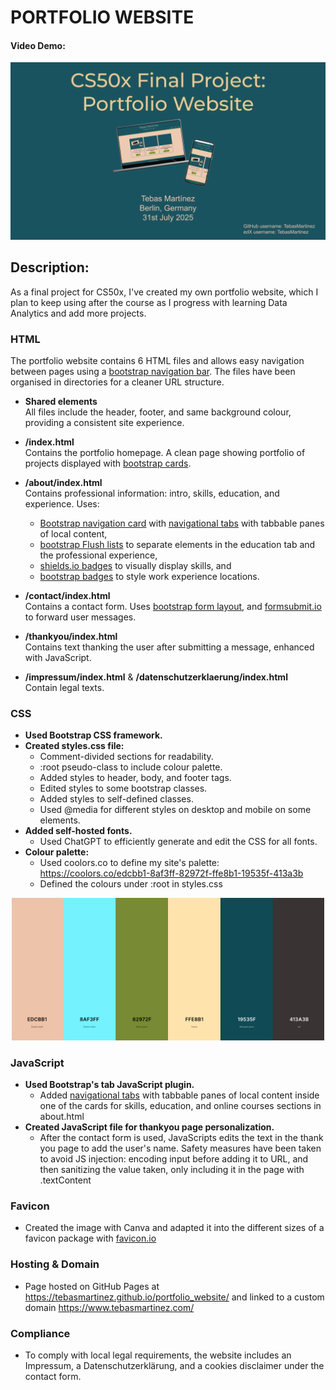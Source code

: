 # PORTFOLIO WEBSITE
#### Video Demo:  <URL HERE>

<p align="center"><img src="images/CS50x-Final-Project.svg" alt="CS50x Final Project title page" width="700"></p>

## Description:
As a final project for CS50x, I've created my own portfolio website, which I plan to keep using after the course as I progress with learning Data Analytics and add more projects.

### HTML
The portfolio website contains 6 HTML files and allows easy navigation between pages using a [bootstrap navigation bar](https://getbootstrap.com/docs/5.3/components/navbar/). The files have been organised in directories for a cleaner URL structure.

- **Shared elements** \
All files include the header, footer, and same background colour, providing a consistent site experience.

- **/index.html** \
Contains the portfolio homepage. A clean page showing portfolio of projects displayed with [bootstrap cards](https://getbootstrap.com/docs/5.3/components/card/).
- **/about/index.html** \
Contains professional information: intro, skills, education, and experience. Uses:
  - [Bootstrap navigation card](https://getbootstrap.com/docs/5.3/components/card/#navigation) with [navigational tabs](https://getbootstrap.com/docs/5.3/components/navs-tabs/#javascript-behavior) with tabbable panes of local content, 
  - [bootstrap Flush lists](https://getbootstrap.com/docs/5.3/components/list-group/#flush) to separate elements in the education tab and the professional experience,
  - [shields.io badges](https://shields.io/badges) to visually display skills, and
  - [bootstrap badges](https://getbootstrap.com/docs/5.3/components/badge/#pill-badges) to style work experience locations.
- **/contact/index.html** \
Contains a contact form. Uses [bootstrap form layout](https://getbootstrap.com/docs/5.3/forms/layout/#forms), and [formsubmit.io](https://formsubmit.co/) to forward user messages.
- **/thankyou/index.html** \
Contains text thanking the user after submitting a message, enhanced with JavaScript.
- **/impressum/index.html** & **/datenschutzerklaerung/index.html** \
Contain legal texts.

### CSS
- **Used Bootstrap CSS framework.**
- **Created styles.css file:**
  - Comment-divided sections for readability.
  - :root pseudo-class to include colour palette.
  - Added styles to header, body, and footer tags.
  - Edited styles to some bootstrap classes.
  - Added styles to self-defined classes.
  - Used @media for different styles on desktop and mobile on some elements.
- **Added self-hosted fonts.**
  - Used ChatGPT to efficiently generate and edit the CSS for all fonts.
- **Colour palette:**
  - Used coolors.co to define my site's palette: https://coolors.co/edcbb1-8af3ff-82972f-ffe8b1-19535f-413a3b
  - Defined the colours under :root in styles.css
<p align="center"><img src="images/palette.png" alt="Colour palette" width="500"></p>

### JavaScript
- **Used Bootstrap's tab JavaScript plugin.**
  - Added [navigational tabs](https://getbootstrap.com/docs/5.3/components/navs-tabs/#javascript-behavior) with tabbable panes of local content inside one of the cards for skills, education, and online courses sections in about.html
- **Created JavaScript file for thankyou page personalization.**
  - After the contact form is used, JavaScripts edits the text in the thank you page to add the user's name. Safety measures have been taken to avoid JS injection: encoding input before adding it to URL, and then sanitizing the value taken, only including it in the page with .textContent

### Favicon
- Created the image with Canva and adapted it into the different sizes of a favicon package with [favicon.io](https://favicon.io/favicon-converter/)

### Hosting & Domain
- Page hosted on GitHub Pages at https://tebasmartinez.github.io/portfolio_website/ and linked to a custom domain https://www.tebasmartinez.com/

### Compliance
- To comply with local legal requirements, the website includes an Impressum, a Datenschutzerklärung, and a cookies disclaimer under the contact form.

